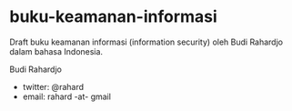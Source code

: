 # buku-keamanan-informasi

Draft buku keamanan informasi (information security) oleh Budi Rahardjo
dalam bahasa Indonesia.

Budi Rahardjo

* twitter: @rahard
* email: rahard -at- gmail
